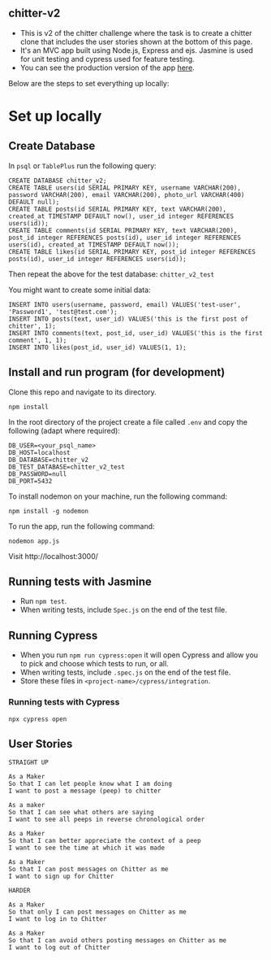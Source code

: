 ## chitter-v2

- This is v2 of the chitter challenge where the task is to create a chitter clone that includes the user stories shown at the bottom of this page.
- It's an MVC app built using Node.js, Express and ejs. Jasmine is used for unit testing and cypress used for feature testing.
- You can see the production version of the app [here](https://shrouded-savannah-60836.herokuapp.com/posts).

Below are the steps to set everything up locally:

# Set up locally

## Create Database

In `psql` or `TablePlus` run the following query:

```
CREATE DATABASE chitter_v2;
CREATE TABLE users(id SERIAL PRIMARY KEY, username VARCHAR(200), password VARCHAR(200), email VARCHAR(200), photo_url VARCHAR(400) DEFAULT null);
CREATE TABLE posts(id SERIAL PRIMARY KEY, text VARCHAR(200), created_at TIMESTAMP DEFAULT now(), user_id integer REFERENCES users(id));
CREATE TABLE comments(id SERIAL PRIMARY KEY, text VARCHAR(200), post_id integer REFERENCES posts(id), user_id integer REFERENCES users(id), created_at TIMESTAMP DEFAULT now());
CREATE TABLE likes(id SERIAL PRIMARY KEY, post_id integer REFERENCES posts(id), user_id integer REFERENCES users(id));
```

Then repeat the above for the test database: `chitter_v2_test`

You might want to create some initial data:

```
INSERT INTO users(username, password, email) VALUES('test-user', 'Password1', 'test@test.com');
INSERT INTO posts(text, user_id) VALUES('this is the first post of chitter', 1);
INSERT INTO comments(text, post_id, user_id) VALUES('this is the first comment', 1, 1);
INSERT INTO likes(post_id, user_id) VALUES(1, 1);
```

## Install and run program (for development)

Clone this repo and navigate to its directory.

`npm install`

In the root directory of the project create a file called `.env` and copy the following (adapt where required):

```
DB_USER=<your_psql_name>
DB_HOST=localhost
DB_DATABASE=chitter_v2
DB_TEST_DATABASE=chitter_v2_test
DB_PASSWORD=null
DB_PORT=5432
```

To install nodemon on your machine, run the following command:

`npm install -g nodemon`

To run the app, run the following command:

`nodemon app.js`

Visit http://localhost:3000/

## Running tests with Jasmine

- Run `npm test`.
- When writing tests, include `Spec.js` on the end of the test file.

## Running Cypress

- When you run `npm run cypress:open` it will open Cypress and allow you to pick and choose which tests to run, or all.
- When writing tests, include `.spec.js` on the end of the test file.
- Store these files in `<project-name>/cypress/integration`.

### Running tests with Cypress

`npx cypress open`

## User Stories

```
STRAIGHT UP

As a Maker
So that I can let people know what I am doing
I want to post a message (peep) to chitter

As a maker
So that I can see what others are saying
I want to see all peeps in reverse chronological order

As a Maker
So that I can better appreciate the context of a peep
I want to see the time at which it was made

As a Maker
So that I can post messages on Chitter as me
I want to sign up for Chitter

HARDER

As a Maker
So that only I can post messages on Chitter as me
I want to log in to Chitter

As a Maker
So that I can avoid others posting messages on Chitter as me
I want to log out of Chitter
```
